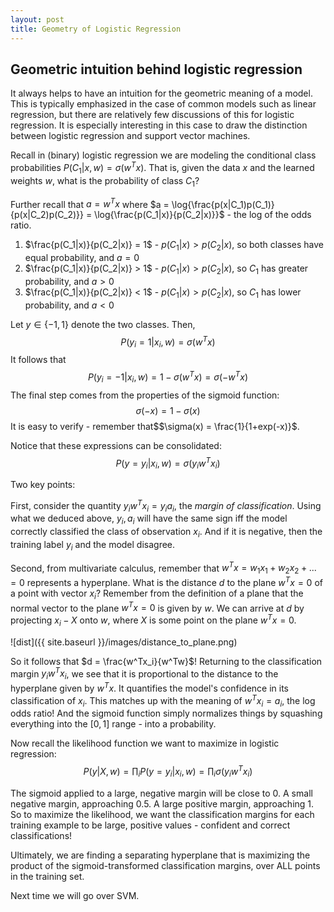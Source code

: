 ```yaml
---
layout: post
title: Geometry of Logistic Regression
---
```


## Geometric intuition behind logistic regression

It always helps to have an intuition for the geometric meaning of a model. This is typically emphasized in the case of common models such as linear regression, but there are relatively few discussions of this for logistic regression. It is especially interesting in this case to draw the distinction between logistic regression and support vector machines.

Recall in (binary) logistic regression we are modeling the conditional class probabilities $P(C_1|x, w) = \sigma(w^Tx)$. That is, given the data $x$ and the learned weights $w$, what is the probability of class $C_1$? 

Further recall that $a = w^Tx$ where $a = \log{\frac{p(x|C_1)p(C_1)}{p(x|C_2)p(C_2)}} = \log{\frac{p(C_1|x)}{p(C_2|x)}}$ - the log of the odds ratio. 
1. $\frac{p(C_1|x)}{p(C_2|x)} = 1$ - $p(C_1|x) > p(C_2|x)$, so both classes have equal probability, and $a = 0$
2. $\frac{p(C_1|x)}{p(C_2|x)} > 1$ - $p(C_1|x) > p(C_2|x)$, so $C_1$ has greater probability, and $a > 0$
3. $\frac{p(C_1|x)}{p(C_2|x)} < 1$ - $p(C_1|x) > p(C_2|x)$, so $C_1$ has lower probability, and $a < 0$

Let $y \in \{-1, 1\}$ denote the two classes. Then,
$$P(y_i=1|x_i, w) = \sigma(w^Tx)$$
It follows that
$$P(y_i=-1|x_i, w) = 1-\sigma(w^Tx) = \sigma(-w^Tx)$$
The final step comes from the properties of the sigmoid function: 
$$\sigma(-x) = 1-\sigma(x)$$ 
It is easy to verify - remember that$$\sigma(x) = \frac{1}{1+exp(-x)}$.

Notice that these expressions can be consolidated:
$$P(y=y_i|x_i, w) = \sigma(y_iw^Tx_i)$$

Two key points:

First, consider the quantity $y_iw^Tx_i = y_ia_i$, the *margin of classification*. Using what we deduced above, $y_i, a_i$ will have the same sign iff the model correctly classified the class of observation $x_i$. And if it is negative, then the training label $y_i$ and the model disagree.

Second, from multivariate calculus, remember that $w^Tx = w_1x_1 + w_2x_2 + ... = 0$ represents a hyperplane. What is the distance $d$ to the plane $w^Tx = 0$ of a point with vector $x_i$? 
Remember from the definition of a plane that the normal vector to the plane $w^Tx = 0$ is given by $w$. We can arrive at $d$ by projecting $x_i-X$ onto $w$, where $X$ is some point on the plane $w^Tx = 0$.

![dist]({{ site.baseurl }}/images/distance_to_plane.png)

So it follows that $d = \frac{w^Tx_i}{w^Tw}$!
Returning to the classification margin $y_iw^Tx_i$, we see that it is proportional to the distance to the hyperplane given by $w^Tx$. It quantifies the model's confidence in its classification of $x_i$. This matches up with the meaning of $w^Tx_i = a_i$, the log odds ratio! And the sigmoid function simply normalizes things by squashing everything into the $[0, 1]$ range - into a probability. 

Now recall the likelihood function we want to maximize in logistic regression: 
$$P(y|X, w) = \prod_i P(y=y_i|x_i, w) = \prod_i \sigma(y_iw^Tx_i)$$

The sigmoid applied to a large, negative margin will be close to $0$. A small negative margin, approaching $0.5$. A large positive margin, approaching $1$. So to maximize the likelihood, we want the classification margins for each training example to be large, positive values - confident and correct classifications!

Ultimately, we are finding a separating hyperplane that is maximizing the product of the sigmoid-transformed classification margins, over ALL points in the training set.

Next time we will go over SVM.